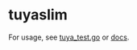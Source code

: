 # tuyaslim

For usage, see [tuya_test.go](./tuya_test.go) or
[docs](https://pkg.go.dev/github.com/caiguanhao/tuyaslim).
